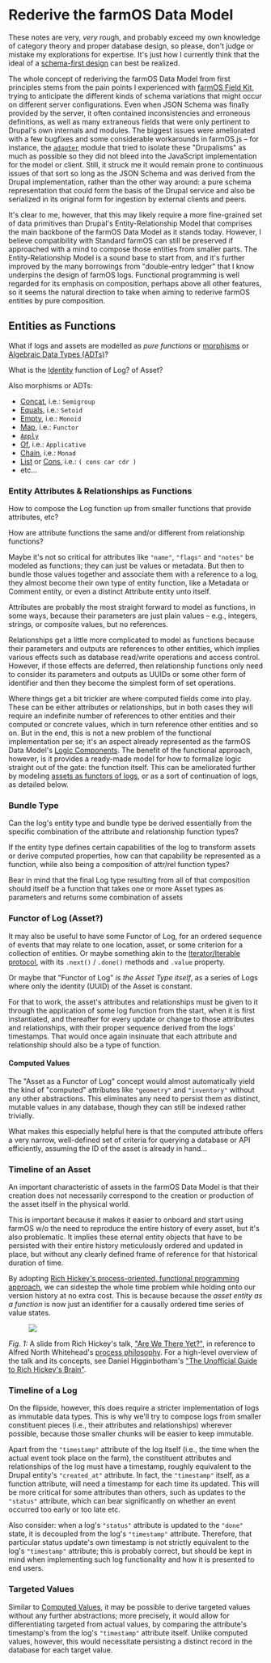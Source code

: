 # Rederive the farmOS Data Model
These notes are very, _very_ rough, and probably exceed my own knowledge of
category theory and proper database design, so please, don't judge or mistake my
explorations for expertise. It's just how I currently think that the ideal of a
[schema-first design] can best be realized.

The whole concept of rederiving the farmOS Data Model from first principles
stems from the pain points I experienced with [farmOS Field Kit], trying to
anticipate the different kinds of schema variations that might occur on
different server configurations. Even when JSON Schema was finally provided by
the server, it often contained inconsistencies and erroneous definitions, as
well as many extraneous fields that were only pertinent to Drupal's own
internals and modules. The biggest issues were ameliorated with a few bugfixes
and some considerable workarounds in farmOS.js – for instance, the [`adapter`]
module that tried to isolate these "Drupalisms" as much as possible so they did
not bleed into the JavaScript implementation for the model or client. Still, it
struck me it would remain prone to continuous issues of that sort so long as the
JSON Schema and was derived from the Drupal implementation, rather than the
other way around: a pure schema representation that could form the basis of the
Drupal service and also be serialized in its original form for ingestion by
external clients and peers.

It's clear to me, however, that this may likely require a more fine-grained set
of data primitives than Drupal's Entity-Relationship Model that comprises the
main backbone of the farmOS Data Model as it stands today. However, I believe
compatibility with Standard farmOS can still be preserved if approached with a
mind to compose those entities from smaller parts. The Entity-Relationship Model
is a sound base to start from, and it's further improved by the many borrowings
from "double-entry ledger" that I know underpins the design of farmOS logs.
Functional programming is well regarded for its emphasis on composition, perhaps
above all other features, so it seems the natural direction to take when aiming
to rederive farmOS entities by pure composition.

[schema-first design]: ./README.md#schema-first-design
[farmOS Field Kit]: https://github.com/farmOS/field-kit
[`adapter`]: https://github.com/farmOS/farmOS.js/blob/2.0.0-beta.16/src/client/adapter/index.js

## Entities as Functions
What if logs and assets are modelled as _pure functions_ or [morphisms] or
[Algebraic Data Types (ADTs)]?

What is the [Identity] function of Log? of Asset?

Also morphisms or ADTs:
- [Concat], i.e.: `Semigroup`
- [Equals], i.e.: `Setoid`
- [Empty], i.e.: `Monoid`
- [Map], i.e.: `Functor`
- [`Apply`]
- [Of], i.e.: `Applicative`
- [Chain], i.e.: `Monad`
- [List] or [Cons], i.e.: `( cons car cdr )`
- etc...

[morphisms]:
    https://mostly-adequate.gitbook.io/mostly-adequate-guide/ch05#category-theory
[Algebraic Data Types (ADTs)]:
    https://jrsinclair.com/articles/2019/algebraic-structures-what-i-wish-someone-had-explained-about-functional-programming/
[Identity]:
    https://mostly-adequate.gitbook.io/mostly-adequate-guide/appendix_b#identity
[Concat]: https://beef.cat/en/2017/03/13/fantas-eel-and-specification-4
[Equals]: https://beef.cat/en/2017/03/09/fantas-eel-and-specification-3
[Empty]: https://beef.cat/en/2017/03/21/fantas-eel-and-specification-5
[Map]: https://beef.cat/en/2017/03/27/fantas-eel-and-specification-6
[`Apply`]: https://beef.cat/en/2017/04/10/fantas-eel-and-specification-8
[Of]: https://beef.cat/en/2017/04/17/fantas-eel-and-specification-9
[Chain]: https://beef.cat/en/2017/05/15/fantas-eel-and-specification-13
[List]: https://beef.cat/en/2017/03/03/fantas-eel-and-specification
[Cons]: https://en.wikipedia.org/wiki/Cons

### Entity Attributes & Relationships as Functions
How to compose the Log function up from smaller functions that provide
attributes, etc?

How are attribute functions the same and/or different from relationship
functions?

Maybe it's not so critical for attributes like `"name"`, `"flags"` and `"notes"`
be modeled as functions; they can just be values or metadata. But then to bundle
those values together and associate them with a reference to a log, they almost
become their own type of entity function, like a Metadata or Comment entity, or
even a distinct Attribute entity unto itself.

Attributes are probably the most straight forward to model as functions, in some
ways, because their parameters are just plain values – e.g., integers, strings,
or composite values, but no references.

Relationships get a little more complicated to model as functions because their
parameters and outputs are references to other entities, which implies various
effects such as database read/write operations and access control. However, if
those effects are deferred, then relationship functions only need to consider
its parameters and outputs as UUIDs or some other form of identifier and then
they become the simplest form of set operations.

Where things get a bit trickier are where computed fields come into play. These
can be either attributes or relationships, but in both cases they will require
an indefinite number of references to other entities and their computed or
concrete values, which in turn reference other entities and so on. But in the
end, this is not a new problem of the functional implementation per se; it's an
aspect already represented as the farmOS Data Model's [Logic Components]. The
benefit of the functional approach, however, is it provides a ready-made model
for how to formalize logic straight out of the gate: the function itself. This
can be ameliorated further by modeling [assets as functors of logs], or as a
sort of continuation of logs, as detailed below.

[Logic Components]: https://farmos.org/model/#logic
[assets as functors of logs]: #functor-of-log-asset

### Bundle Type
Can the log's entity type and bundle type be derived essentially from the
specific combination of the attribute and relationship function types?

If the entity type defines certain capabilities of the log to transform assets
or derive computed properties, how can that capability be represented as a
function, while also being a composition of attr/rel function types?

Bear in mind that the final Log type resulting from all of that composition
should itself be a function that takes one or more Asset types as parameters and
returns some combination of assets 

### Functor of Log (Asset?)
It may also be useful to have some Functor of Log, for an ordered sequence of
events that may relate to one location, asset, or some criterion for a
collection of entities. Or maybe something akin to the [Iterator/Iterable
protocol], with its `.next()` / `.done()` methods and `.value` property.

Or maybe that "Functor of Log" _is the Asset Type itself_, as a series of Logs
where only the identity (UUID) of the Asset is constant.

For that to work, the asset's attributes and relationships must be given to it
through the application of some log function from the start, when it is first
instantiated, and thereafter for every update or change to those attributes and
relationships, with their proper sequence derived from the logs' timestamps.
That would once again insinuate that each attribute and relationship should also
be a type of function.

[Iterator/Iterable
    protocol]:https://developer.mozilla.org/en-US/docs/Web/JavaScript/Reference/Iteration_protocols

#### Computed Values
The "Asset as a Functor of Log" concept would almost automatically yield the
kind of "computed" attributes like `"geometry"` and `"inventory"` without any
other abstractions. This eliminates any need to persist them as distinct,
mutable values in any database, though they can still be indexed rather
trivially.

What makes this especially helpful here is that the computed attribute offers a
very narrow, well-defined set of criteria for querying a database or API
efficiently, assuming the ID of the asset is already in hand...

<!-- TODO: how so? -->


### Timeline of an Asset
An important characteristic of assets in the farmOS Data Model is that their
creation does not necessarily correspond to the creation or production of the
asset itself in the physical world.

This is important because it makes it easier to onboard and start using farmOS
w/o the need to reproduce the entire history of every asset, but it's also
problematic. It implies these eternal entity objects that have to be persisted
with their entire history meticulously ordered and updated in place, but without
any clearly defined frame of reference for that historical duration of time.

By adopting [Rich Hickey's process-oriented, functional programming approach],
we can sidestep the whole time problem while holding onto our version history at
no extra cost. This is because because the _asset entity as a function_ is now
just an identifier for a causally ordered time series of value states.

<picture>
  <figure>
    <img src="https://raw.githubusercontent.com/matthiasn/talk-transcripts/d644becd0f4eebb3a165a63b3bdf1e8d6b881d33/Hickey_Rich/AreWeThereYet/00.22.34.jpg"/>
  </figure>
  <figcaption>
    <em>Fig. 1:</em> A slide from Rich Hickey's talk, <a href="http://www.infoq.com/presentations/Are-We-There-Yet-Rich-Hickey">"Are We There Yet?"</a>, in reference to Alfred North Whitehead's <a href="https://plato.stanford.edu/entries/process-philosophy/">process philosophy</a>. For a high-level overview of the talk and its concepts, see Daniel Higginbotham's <a href="https://www.flyingmachinestudios.com/programming/the-unofficial-guide-to-rich-hickeys-brain/">"The Unofficial Guide to Rich Hickey's Brain"</a>. 
  </figcaption>
</picture>

[Rich Hickey's process-oriented, functional programming approach]:
    https://github.com/matthiasn/talk-transcripts/blob/master/Hickey_Rich/AreWeThereYet.md


### Timeline of a Log
On the flipside, however, this does require a stricter implementation of logs as
immutable data types. This is why we'll try to compose logs from smaller
constituent pieces (i.e., their attributes and relationships) wherever possible,
because those smaller chunks will be easier to keep immutable.

Apart from the `"timestamp"` attribute of the log itself (i.e., the time when
the actual event took place on the farm), the constituent attributes and
relationships of the log must have a timestamp, roughly equivalent to the Drupal
entity's `"created_at"` attribute.  In fact, the `"timestamp"` itself, as a
function attribute, will need a timestamp for each time its updated. This will
be more critical for some attributes than others, such as updates to the
`"status"` attribute, which can bear significantly on whether an event occurred
too early or too late etc.

Also consider: when a log's `"status"` attribute is updated to the `"done"`
state, it is decoupled from the log's `"timestamp"` attribute. Therefore, that
particular status update's own timestamp is not strictly equivalent to the log's
`"timestamp"` attribute; this is probably correct, but should be kept in mind
when implementing such log functionality and how it is presented to end users.

### Targeted Values
Similar to [Computed Values], it may be possible to derive targeted values
without any further abstractions; more precisely, it would allow for
differentiating targeted from actual values, by comparing the attribute's
timestamp's from the log's `"timestamp"` attribute itself. Unlike computed
values, however, this would necessitate persisting a distinct record in the
database for each target value.

[Computed Values]: #computed-values
